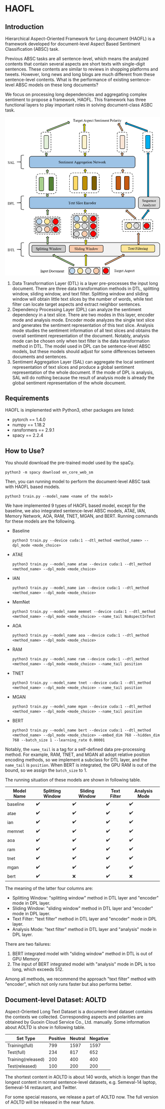 # HAOFL

## Introduction

Hierarchical Aspect-Oriented Framework for Long document (HAOFL) is a framework 
developed for document-level Aspect Based Sentiment Classification (ABSC) task.

Previous ABSC tasks are all sentence-level, which means the analyzed contents that
contain several aspects are short texts with single-digit sentences. These contents
are similar to reviews in shopping platforms and tweets. However, long news and long
blogs are much different from these sentence-level contents. What is the performance
of existing sentence-level ABSC models on these long documents?

We focus on processing long dependencies and aggregating complex sentiment to propose
a framework, HAOFL. This framework has three functional layers to play important roles
in solving document-class ASBC task.

![The structure of HAOFL](./img/HAOFL%20STRUCTURE.png)

1. Data Transformation Layer (DTL) is a layer pre-processes the input long document.
There are three data transformation methods in DTL, splitting window, sliding window,
and text filter. Splitting window and sliding window will obtain little text slices by
the number of words, while text filter can locate target aspects and extract neighbor
sentences.
2. Dependency Processing Layer (DPL) can analyze the sentiment dependency in a text
slice. There are two modes in this layer, encoder mode and analysis mode. Encoder mode
analyzes the single text slice and generates the sentiment representation of this text
slice. Analysis mode studies the sentiment information of all text slices and obtains
the overall sentiment representation of the document. Notably, analysis mode can be 
chosen only when text filter is the data transformation method in DTL. The model used
in DPL can be sentence-level ABSC models, but these models should adjust for some 
differences between documents and sentences.
3. Sentiment Aggregation Layer (SAL) can aggregate the local sentiment representation 
of text slices and produce a global sentiment representation of the whole document.
If the mode of DPL is analysis, SAL will do nothing because the result of analysis mode
is already the global sentiment representation of the whole document.

## Requirements

HAOFL is implemented with Python3, other packages are listed:

- pytorch == 1.4.0
- numpy == 1.18.2
- ransformers == 2.9.1
- spacy == 2.2.4

## How to Use?

You should download the pre-trained model used by the spaCy.

```shell
python3 -m spacy download en_core_web_sm
```

Then, you can running model to perform the document-level ABSC task with HAOFL based 
models.

```shell
python3 train.py --model_name <name of the model>
```

We have implemented 9 types of HAOFL based model, except for the baseline, we also 
integrated sentence-level ABSC models, ATAE, IAN, Memory Network, AOA, RAM, TNET, 
MGAN, and BERT. Running commands for these models are the following.

- Baseline

  ```shell
  python3 train.py --device cuda:1 --dtl_method <method_name> --dpl_mode <mode_choice>
  ```

- ATAE

  ```shell
  python3 train.py --model_name atae --device cuda:1 --dtl_method <method_name> --dpl_mode <mode_choice>
  ```

- IAN

  ```shell
  python3 train.py --model_name ian --device cuda:1 --dtl_method <method_name> --dpl_mode <mode_choice>
  ```

- MemNet

  ```shell
  python3 train.py --model_name memnet --device cuda:1 --dtl_method <method_name> --dpl_mode <mode_choice> --name_tail NoAspectInText
  ```

- AOA

  ```shell
  python3 train.py --model_name aoa --device cuda:1 --dtl_method <method_name> --dpl_mode <mode_choice>
  ```

- RAM

  ```shell
  python3 train.py --model_name ram --device cuda:1 --dtl_method <method_name> --dpl_mode <mode_choice> --name_tail position
  ```

- TNET

  ```shell
  python3 train.py --model_name tnet --device cuda:1 --dtl_method <method_name> --dpl_mode <mode_choice> --name_tail position
  ```

- MGAN

  ```shell
  python3 train.py --model_name mgan --device cuda:1 --dtl_method <method_name> --dpl_mode <mode_choice> --name_tail position
  ```

- BERT

  ```shell
  python3 train.py --model_name bert --device cuda:1 --dtl_method <method_name> --dpl_mode <mode_choice> --embed_dim 768 --hidden_dim 768 --batch_size 1 --learning_rate 0.00001 
  ```

Notably, the `name_tail` is a tag for a self-defined data pre-processing method. For 
example, RAM, TNET, and MGAN all adopt relative position encoding methods, so we 
implement a subclass for DTL layer, and the `name_tail` is `position`. When BERT is 
integrated, the GPU RAM is out of the bound, so we assign the `batch_size` to 1.

The running situation of these models are shown in following table.

| Model Name | Splitting Window   | Sliding Window     | Text Filter        | Analysis Mode      |
| ---------- | ------------------ | ------------------ | ------------------ | ------------------ |
| baseline   | :heavy_check_mark: | :heavy_check_mark: | :heavy_check_mark: | :heavy_check_mark: |
| atae       | :heavy_check_mark: | :heavy_check_mark: | :heavy_check_mark: | :heavy_check_mark: |
| ian        | :heavy_check_mark: | :heavy_check_mark: | :heavy_check_mark: | :heavy_check_mark: |
| memnet     | :heavy_check_mark: | :heavy_check_mark: | :heavy_check_mark: | :heavy_check_mark: |
| aoa        | :heavy_check_mark: | :heavy_check_mark: | :heavy_check_mark: | :heavy_check_mark: |
| ram        | :heavy_check_mark: | :heavy_check_mark: | :heavy_check_mark: | :heavy_check_mark: |
| tnet       | :heavy_check_mark: | :heavy_check_mark: | :heavy_check_mark: | :heavy_check_mark: |
| mgan       | :heavy_check_mark: | :heavy_check_mark: | :heavy_check_mark: | :heavy_check_mark: |
| bert       | :heavy_check_mark: | :x:                | :heavy_check_mark: | :x:                |

The meaning of the latter four columns are:

- Splitting Window: "splitting window" method in DTL layer and "encoder" mode in 
DPL layer.
- Sliding Window: "sliding window" method in DTL layer and "encoder" mode in DPL 
layer.
- Text Filter: "text filter" method in DTL layer and "encoder" mode in DPL layer.
- Analysis Mode: "text filter" method in DTL layer and "analysis" mode in DPL layer.

There are two failures: 

1. BERT integrated model with "sliding window" method in DTL is out of GPU Memory
2. The input of BERT integrated model with "analysis" mode in DPL is too long, which 
exceeds 512.

Among all methods, we recommend the approach "text filter" method with "encoder",
which not only runs faster but also performs better.

## Document-level Dataset: AOLTD

Aspect-Oriented Long Text Dataset is a document-level dataset contains the contexts 
we collected. Corresponding aspects and polarities are obtained by Guoxin Cloud
Service Co., Ltd. manually. Some information about AOLTD is show in following table.

| Set Type           | Positive | Neutral | Negative |
| ------------------ | -------- | ------- | -------- |
| Training(full)     | 799      | 1597    | 1597     |
| Test(full)         | 234      | 817     | 652      |
| Training(released) | 200      | 400     | 400      |
| Test(released)     | 100      | 200     | 200      |

The shortest content in AOLTD is about 140 words, which is longer than the longest
content in normal sentence-level datasets, e.g. Semeval-14 laptop, Semeval-14 
restaurant, and Twitter.

For some special reasons, we release a part of AOLTD now. The full version of AOLTD
will be released in the near future. 